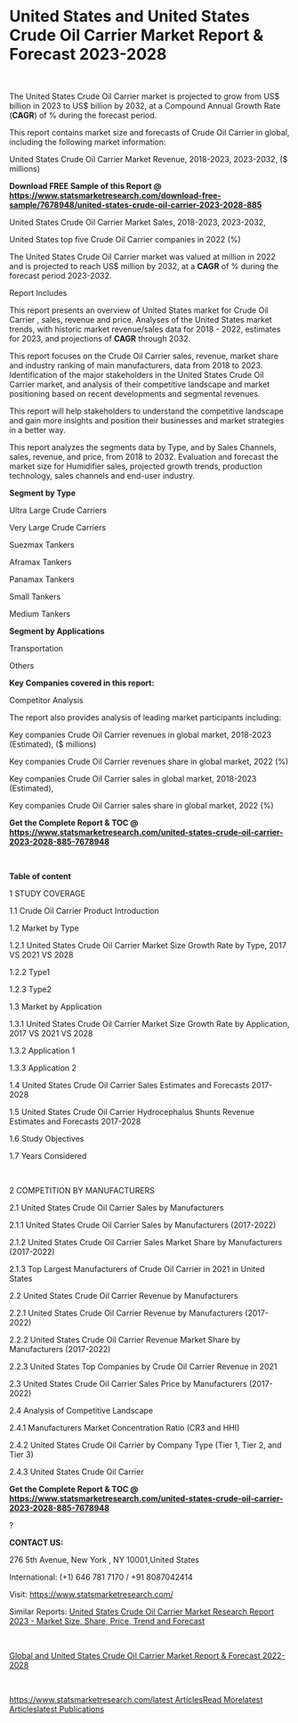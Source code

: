 <h1>United States and United States Crude Oil Carrier Market Report & Forecast 2023-2028</h1><br/><p>The United States Crude Oil Carrier market is projected to grow from US$ billion in 2023 to US$ billion by 2032, at a Compound Annual Growth Rate (<strong>CAGR</strong>) of % during the forecast period.</p>
 
 
 
 <p>This report contains market size and forecasts of Crude Oil Carrier in global, including the following market information:</p>
 
 
 
 <p>United States Crude Oil Carrier Market Revenue, 2018-2023, 2023-2032, ($ millions)</p>
 
 
 
 <p><strong>Download FREE Sample of this Report @ <a href="https://www.statsmarketresearch.com/download-free-sample/7678948/united-states-crude-oil-carrier-2023-2028-885">https://www.statsmarketresearch.com/download-free-sample/7678948/united-states-crude-oil-carrier-2023-2028-885</a></strong></p>
 
 
 
 <p>United States Crude Oil Carrier Market Sales, 2018-2023, 2023-2032,</p>
 
 
 
 <p>United States top five Crude Oil Carrier companies in 2022 (%)</p>
 
 
 
 <p>The United States Crude Oil Carrier market was valued at million in 2022 and is projected to reach US$ million by 2032, at a <strong>CAGR</strong> of % during the forecast period 2023-2032.</p>
 
 
 
 <p>Report Includes</p>
 
 
 
 <p>This report presents an overview of United States market for Crude Oil Carrier , sales, revenue and price. Analyses of the United States market trends, with historic market revenue/sales data for 2018 - 2022, estimates for 2023, and projections of <strong>CAGR</strong> through 2032.</p>
 
 
 
 <p>This report focuses on the Crude Oil Carrier sales, revenue, market share and industry ranking of main manufacturers, data from 2018 to 2023. Identification of the major stakeholders in the United States Crude Oil Carrier market, and analysis of their competitive landscape and market positioning based on recent developments and segmental revenues.</p>
 
 
 
 <p>This report will help stakeholders to understand the competitive landscape and gain more insights and position their businesses and market strategies in a better way.</p>
 
 
 
 <p>This report analyzes the segments data by Type, and by Sales Channels, sales, revenue, and price, from 2018 to 2032. Evaluation and forecast the market size for Humidifier sales, projected growth trends, production technology, sales channels and end-user industry.</p>
 
 
 
 <p><strong>Segment by Type</strong></p>
 
 
 
 <p>Ultra Large Crude Carriers</p>
 
 
 
 <p>Very Large Crude Carriers</p>
 
 
 
 <p>Suezmax Tankers</p>
 
 
 
 <p>Aframax Tankers</p>
 
 
 
 <p>Panamax Tankers</p>
 
 
 
 <p>Small Tankers</p>
 
 
 
 <p>Medium Tankers</p>
 
 
 
 <p><strong>Segment <strong><strong>by Applications</strong></strong></strong></p>
 
 
 
 <p>Transportation</p>
 
 
 
 <p>Others</p>
 
 
 
 <p><strong>Key Companies covered in this report:</strong></p>
 
 
 
 <p>Competitor Analysis</p>
 
 
 
 <p>The report also provides analysis of leading market participants including:</p>
 
 
 
 <p>Key companies Crude Oil Carrier revenues in global market, 2018-2023 (Estimated), ($ millions)</p>
 
 
 
 <p>Key companies Crude Oil Carrier revenues share in global market, 2022 (%)</p>
 
 
 
 <p>Key companies Crude Oil Carrier sales in global market, 2018-2023 (Estimated),</p>
 
 
 
 <p>Key companies Crude Oil Carrier sales share in global market, 2022 (%)</p>
 
 
 
 <div><b>Get the Complete Report & TOC @ <a href="https://www.statsmarketresearch.com/united-states-crude-oil-carrier-2023-2028-885-7678948">https://www.statsmarketresearch.com/united-states-crude-oil-carrier-2023-2028-885-7678948</a></b></div>
 
 
 
 <p><br />
 
 <b>Table of content</b></p>
 
 
 
 <p>1 STUDY COVERAGE<br />
 
 1.1 Crude Oil Carrier Product Introduction<br />
 
 1.2 Market by Type<br />
 
 1.2.1 United States Crude Oil Carrier Market Size Growth Rate by Type, 2017 VS 2021 VS 2028<br />
 
 1.2.2 Type1<br />
 
 1.2.3 Type2<br />
 
 1.3 Market by Application<br />
 
 1.3.1 United States Crude Oil Carrier Market Size Growth Rate by Application, 2017 VS 2021 VS 2028<br />
 
 1.3.2 Application 1<br />
 
 1.3.3 Application 2<br />
 
 1.4 United States Crude Oil Carrier Sales Estimates and Forecasts 2017-2028<br />
 
 1.5 United States Crude Oil Carrier Hydrocephalus Shunts Revenue Estimates and Forecasts 2017-2028<br />
 
 1.6 Study Objectives<br />
 
 1.7 Years Considered<br />
 
 <br />
 
 2 COMPETITION BY MANUFACTURERS<br />
 
 2.1 United States Crude Oil Carrier Sales by Manufacturers<br />
 
 2.1.1 United States Crude Oil Carrier Sales by Manufacturers (2017-2022)<br />
 
 2.1.2 United States Crude Oil Carrier Sales Market Share by Manufacturers (2017-2022)<br />
 
 2.1.3 Top Largest Manufacturers of Crude Oil Carrier in 2021 in United States<br />
 
 2.2 United States Crude Oil Carrier Revenue by Manufacturers<br />
 
 2.2.1 United States Crude Oil Carrier Revenue by Manufacturers (2017-2022)<br />
 
 2.2.2 United States Crude Oil Carrier Revenue Market Share by Manufacturers (2017-2022)<br />
 
 2.2.3 United States Top Companies by Crude Oil Carrier Revenue in 2021<br />
 
 2.3 United States Crude Oil Carrier Sales Price by Manufacturers (2017-2022)<br />
 
 2.4 Analysis of Competitive Landscape<br />
 
 2.4.1 Manufacturers Market Concentration Ratio (CR3 and HHI)<br />
 
 2.4.2 United States Crude Oil Carrier by Company Type (Tier 1, Tier 2, and Tier 3)<br />
 
 2.4.3 United States Crude Oil Carrier</p>
 
 
 
 <div><b>Get the Complete Report & TOC @ <a href="https://www.statsmarketresearch.com/united-states-crude-oil-carrier-2023-2028-885-7678948">https://www.statsmarketresearch.com/united-states-crude-oil-carrier-2023-2028-885-7678948</a></b></div>
 
 
 
 <p>? </p>
 
 
 
 <p><b>CONTACT US:</b><br />
 
 276 5th Avenue, New York , NY 10001,United States<br />
 
 International: (+1) 646 781 7170 / +91 8087042414<br />
 
 Visit: <a href="https://www.statsmarketresearch.com/">https://www.statsmarketresearch.com/</a><br />
 
 Similar Reports: <a href="https://www.statsmarketresearch.com/united-states-crude-oil-carrier-2023-2028-885-7678948">United States Crude Oil Carrier Market Research Report 2023 - Market Size, Share, Price, Trend and Forecast</a><br />
 
 <br />
 
 <a href="https://www.statsmarketresearch.com/united-states-crude-oil-carrier-2023-2028-885-7678948">Global and United States Crude Oil Carrier Market Report & Forecast 2022-2028</a><br />
 
 <br />
 
 <a href="https://gyeongbokgung.com">https://www.statsmarketresearch.com/</a><a href="https://hallyeomaritime.com">latest Articles</a><a href="https://jingwansa.com">Read More</a><a href="https://nguoiviet.jp/">latest Articles</a><a href="https://www.intelmarketresearch.com/">latest Publications</a></p>